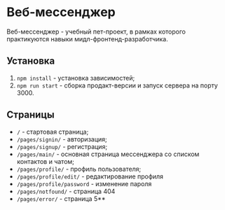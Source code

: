 # Веб-мессенджер

Веб-мессенджер - учебный пет-проект, в рамках которого практикуются навыки мидл-фронтенд-разработчика.

## Установка

1. `npm install` - установка зависимостей;
2. `npm run start` - сборка продакт-версии и запуск сервера на порту 3000.

## Страницы

- `/` - стартовая страница;
- `/pages/signin/` - авторизация;
- `/pages/signup/` - регистрация;
- `/pages/main/` - основная страница мессенджера со списком контактов и чатом;
- `/pages/profile/` - профиль пользователя;
- `/pages/profile/edit/` - редактирование профиля
- `/pages/profile/password` - изменение пароля
- `/pages/notfound/` - страница 404
- `/pages/error/` - страница 5\*\*
